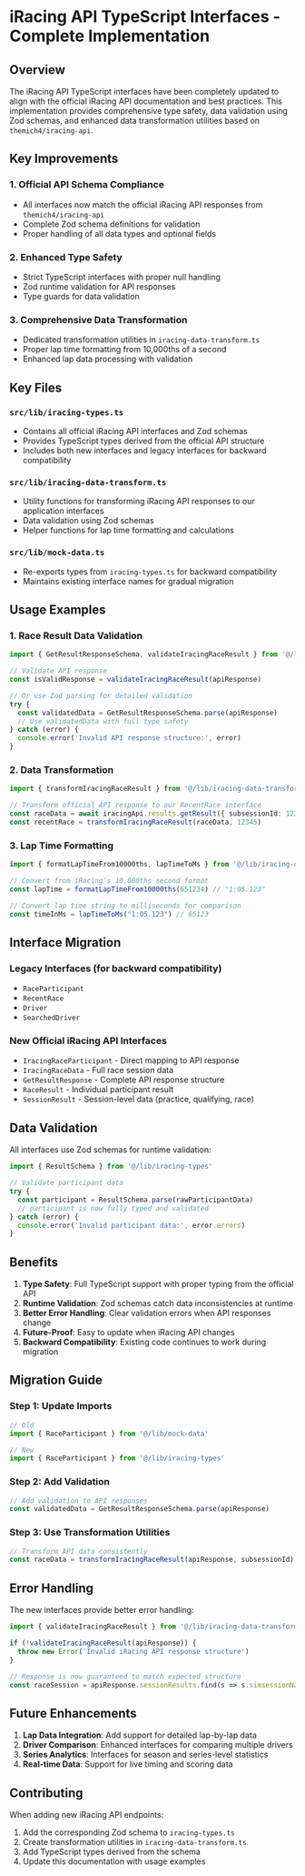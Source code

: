 # iRacing API TypeScript Interfaces - Complete Implementation

## Overview

The iRacing API TypeScript interfaces have been completely updated to align with the official iRacing API documentation and best practices. This implementation provides comprehensive type safety, data validation using Zod schemas, and enhanced data transformation utilities based on `themich4/iracing-api`.

## Key Improvements

### 1. Official API Schema Compliance
- All interfaces now match the official iRacing API responses from `themich4/iracing-api`
- Complete Zod schema definitions for validation
- Proper handling of all data types and optional fields

### 2. Enhanced Type Safety
- Strict TypeScript interfaces with proper null handling
- Zod runtime validation for API responses
- Type guards for data validation

### 3. Comprehensive Data Transformation
- Dedicated transformation utilities in `iracing-data-transform.ts`
- Proper lap time formatting from 10,000ths of a second
- Enhanced lap data processing with validation

## Key Files

### `src/lib/iracing-types.ts`
- Contains all official iRacing API interfaces and Zod schemas
- Provides TypeScript types derived from the official API structure
- Includes both new interfaces and legacy interfaces for backward compatibility

### `src/lib/iracing-data-transform.ts`
- Utility functions for transforming iRacing API responses to our application interfaces
- Data validation using Zod schemas
- Helper functions for lap time formatting and calculations

### `src/lib/mock-data.ts`
- Re-exports types from `iracing-types.ts` for backward compatibility
- Maintains existing interface names for gradual migration

## Usage Examples

### 1. Race Result Data Validation

```typescript
import { GetResultResponseSchema, validateIracingRaceResult } from '@/lib/iracing-types'

// Validate API response
const isValidResponse = validateIracingRaceResult(apiResponse)

// Or use Zod parsing for detailed validation
try {
  const validatedData = GetResultResponseSchema.parse(apiResponse)
  // Use validatedData with full type safety
} catch (error) {
  console.error('Invalid API response structure:', error)
}
```

### 2. Data Transformation

```typescript
import { transformIracingRaceResult } from '@/lib/iracing-data-transform'

// Transform official API response to our RecentRace interface
const raceData = await iracingApi.results.getResult({ subsessionId: 12345 })
const recentRace = transformIracingRaceResult(raceData, 12345)
```

### 3. Lap Time Formatting

```typescript
import { formatLapTimeFrom10000ths, lapTimeToMs } from '@/lib/iracing-data-transform'

// Convert from iRacing's 10,000ths second format
const lapTime = formatLapTimeFrom10000ths(651234) // "1:05.123"

// Convert lap time string to milliseconds for comparison
const timeInMs = lapTimeToMs("1:05.123") // 65123
```

## Interface Migration

### Legacy Interfaces (for backward compatibility)
- `RaceParticipant`
- `RecentRace`
- `Driver`
- `SearchedDriver`

### New Official iRacing API Interfaces
- `IracingRaceParticipant` - Direct mapping to API response
- `IracingRaceData` - Full race session data
- `GetResultResponse` - Complete API response structure
- `RaceResult` - Individual participant result
- `SessionResult` - Session-level data (practice, qualifying, race)

## Data Validation

All interfaces use Zod schemas for runtime validation:

```typescript
import { ResultSchema } from '@/lib/iracing-types'

// Validate participant data
try {
  const participant = ResultSchema.parse(rawParticipantData)
  // participant is now fully typed and validated
} catch (error) {
  console.error('Invalid participant data:', error.errors)
}
```

## Benefits

1. **Type Safety**: Full TypeScript support with proper typing from the official API
2. **Runtime Validation**: Zod schemas catch data inconsistencies at runtime
3. **Better Error Handling**: Clear validation errors when API responses change
4. **Future-Proof**: Easy to update when iRacing API changes
5. **Backward Compatibility**: Existing code continues to work during migration

## Migration Guide

### Step 1: Update Imports
```typescript
// Old
import { RaceParticipant } from '@/lib/mock-data'

// New
import { RaceParticipant } from '@/lib/iracing-types'
```

### Step 2: Add Validation
```typescript
// Add validation to API responses
const validatedData = GetResultResponseSchema.parse(apiResponse)
```

### Step 3: Use Transformation Utilities
```typescript
// Transform API data consistently
const raceData = transformIracingRaceResult(apiResponse, subsessionId)
```

## Error Handling

The new interfaces provide better error handling:

```typescript
import { validateIracingRaceResult } from '@/lib/iracing-data-transform'

if (!validateIracingRaceResult(apiResponse)) {
  throw new Error('Invalid iRacing API response structure')
}

// Response is now guaranteed to match expected structure
const raceSession = apiResponse.sessionResults.find(s => s.simsessionName.includes('RACE'))
```

## Future Enhancements

1. **Lap Data Integration**: Add support for detailed lap-by-lap data
2. **Driver Comparison**: Enhanced interfaces for comparing multiple drivers
3. **Series Analytics**: Interfaces for season and series-level statistics
4. **Real-time Data**: Support for live timing and scoring data

## Contributing

When adding new iRacing API endpoints:

1. Add the corresponding Zod schema to `iracing-types.ts`
2. Create transformation utilities in `iracing-data-transform.ts`
3. Add TypeScript types derived from the schema
4. Update this documentation with usage examples
